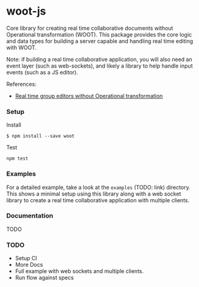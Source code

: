 # woot-js

Core library for creating real time collaborative documents without Operational
transformation (WOOT). This package provides the core logic and data types for building a server capable and handling real time editing with WOOT.

Note: if building a real time collaborative application, you will also need an event layer (such as web-sockets), and likely a library to help handle input events (such as a JS editor).

References:

* [Real time group editors without Operational transformation](https://hal.inria.fr/inria-00071240/document)


### Setup

Install

```
$ npm install --save woot
```

Test

```
npm test
```

### Examples

For a detailed example, take a look at the `examples` (TODO: link) directory. This shows a minimal setup using this library along with a web socket library to create a real time collaborative application with multiple clients.

### Documentation

TODO

### TODO

* Setup CI
* More Docs
* Full example with web sockets and multiple clients.
* Run flow against specs
